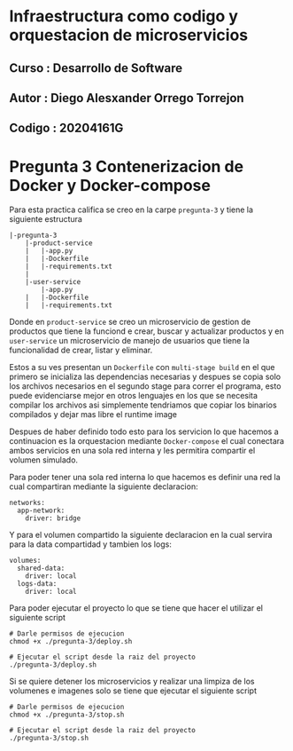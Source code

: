 # Infraestructura como codigo y orquestacion de microservicios

## Curso : Desarrollo de Software
## Autor : Diego Alesxander Orrego Torrejon
## Codigo : 20204161G



# Pregunta 3 Contenerizacion de Docker y Docker-compose

Para esta practica califica se creo en la carpe `pregunta-3` y tiene la siguiente estructura

```
|-pregunta-3
    |-product-service
    |   |-app.py
    |   |-Dockerfile
    |   |-requirements.txt
    |
    |-user-service
        |-app.py
    |   |-Dockerfile
    |   |-requirements.txt
```

Donde en `product-service` se creo un microservicio de gestion de productos que tiene la funciond e crear, buscar y actualizar productos y en `user-service` un microservicio de manejo de usuarios que tiene la funcionalidad de crear, listar y eliminar.

Estos a su ves presentan un `Dockerfile` con `multi-stage build` en el que primero se inicializa las dependencias necesarias y despues se copia solo los archivos necesarios en el segundo stage para correr el programa, esto puede evidenciarse mejor en otros lenguajes en los que se necesita compilar los archivos asi simplemente tendriamos que copiar los binarios compilados y dejar mas libre el runtime image

Despues de haber definido todo esto para los servicion lo que hacemos a continuacion es la orquestacion mediante `Docker-compose`  el cual conectara ambos servicios en una sola red interna y les permitira compartir el volumen simulado.

Para poder tener una sola red interna lo que hacemos es definir una red la cual compartiran mediante la siguiente declaracion:
```
networks:
  app-network:
    driver: bridge
```

Y para el volumen compartido la siguiente declaracion en la cual servira para la data compartidad y tambien los logs:

```
volumes:
  shared-data:
    driver: local
  logs-data:
    driver: local
```

Para poder ejecutar el proyecto lo que se tiene que hacer el utilizar el siguiente script

```
# Darle permisos de ejecucion
chmod +x ./pregunta-3/deploy.sh

# Ejecutar el script desde la raiz del proyecto
./pregunta-3/deploy.sh
```

Si se quiere detener los microservicios y realizar una limpiza de los volumenes e imagenes solo se tiene que ejecutar el siguiente script

```
# Darle permisos de ejecucion
chmod +x ./pregunta-3/stop.sh

# Ejecutar el script desde la raiz del proyecto
./pregunta-3/stop.sh
```